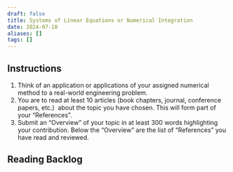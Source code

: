 ```yaml
---
draft: false
title: Systems of Linear Equations or Numerical Integration
date: 2024-07-10
aliases: []
tags: []
---
```


## Instructions

1. Think of an application or applications of your assigned numerical method to a real-world engineering problem.
2. You are to read at least 10 articles (book chapters, journal, conference papers, etc.)  about the topic you have chosen. This will form part of your “References”.
3. Submit an “Overview” of your topic in at least 300 words highlighting your contribution. Below the “Overview” are the list of “References” you have read and reviewed.

## Reading Backlog
